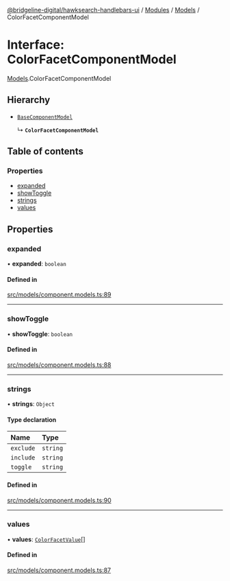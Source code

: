 [@bridgeline-digital/hawksearch-handlebars-ui](../README.md) / [Modules](../modules.md) / [Models](../modules/Models.md) / ColorFacetComponentModel

# Interface: ColorFacetComponentModel

[Models](../modules/Models.md).ColorFacetComponentModel

## Hierarchy

- [`BaseComponentModel`](Models.BaseComponentModel.md)

  ↳ **`ColorFacetComponentModel`**

## Table of contents

### Properties

- [expanded](Models.ColorFacetComponentModel.md#expanded)
- [showToggle](Models.ColorFacetComponentModel.md#showtoggle)
- [strings](Models.ColorFacetComponentModel.md#strings)
- [values](Models.ColorFacetComponentModel.md#values)

## Properties

### expanded

• **expanded**: `boolean`

#### Defined in

[src/models/component.models.ts:89](https://bitbucket.org/bridgelinedigital/frontend-handlebars-ui/src/db3ebfe/src/models/component.models.ts#lines-89)

___

### showToggle

• **showToggle**: `boolean`

#### Defined in

[src/models/component.models.ts:88](https://bitbucket.org/bridgelinedigital/frontend-handlebars-ui/src/db3ebfe/src/models/component.models.ts#lines-88)

___

### strings

• **strings**: `Object`

#### Type declaration

| Name | Type |
| :------ | :------ |
| `exclude` | `string` |
| `include` | `string` |
| `toggle` | `string` |

#### Defined in

[src/models/component.models.ts:90](https://bitbucket.org/bridgelinedigital/frontend-handlebars-ui/src/db3ebfe/src/models/component.models.ts#lines-90)

___

### values

• **values**: [`ColorFacetValue`](Models.ColorFacetValue.md)[]

#### Defined in

[src/models/component.models.ts:87](https://bitbucket.org/bridgelinedigital/frontend-handlebars-ui/src/db3ebfe/src/models/component.models.ts#lines-87)
